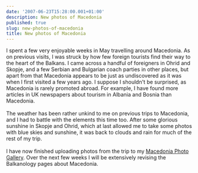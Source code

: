 ```yaml
---
date: '2007-06-23T15:28:00.001+01:00'
description: New photos of Macedonia
published: true
slug: new-photos-of-macedonia
title: New photos of Macedonia
---
```


I spent a few very enjoyable weeks in May travelling around Macedonia. As on previous visits, I was struck by how few foreign tourists find their way to the heart of the Balkans. I came across a handful of foreigners in Ohrid and Skopje, and a few Serbian and Bulgarian coach parties in other places, but apart from that Macedonia appears to be just as undiscovered as it was when I first visited a few years ago. I suppose I shouldn't be surprised, as Macedonia is rarely promoted abroad. For example, I have found more articles in UK newspapers about tourism in Albania and Bosnia than Macedonia. <br /><br />The weather has been rather unkind to me on previous trips to Macedonia, and I had to battle with the elements this time too. After some glorious sunshine in Skopje and Ohrid, which at last allowed me to take some photos with blue skies and sunshine, it was back to clouds and rain for much of the rest of my trip.<br /><br />I have now finished uploading photos from the trip to my <a href="http://www.pbase.com/alangrant/macedonia">Macedonia Photo Gallery</a>. Over the next few weeks I will be extensively revising the Balkanology pages about Macedonia.